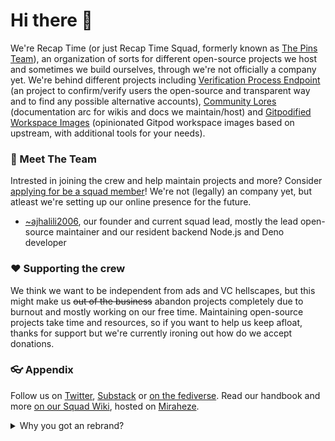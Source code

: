 # Hi there 👋

We're Recap Time (or just Recap Time Squad, formerly known as [The Pins Team](https://github.com/MadeByThePinsHub)), an organization of sorts for
different open-source projects we host and sometimes we build ourselves, through we're not officially a company yet. We're behind different projects
including [Verification Process Endpoint](https://gitlab.com/RecapTime/verify) (an project to confirm/verify users the open-source and transparent way and to find any possible alternative accounts), [Community Lores](https://gitlab.com/community-lores) (documentation arc for wikis and docs we maintain/host) and [Gitpodified Workspace Images](https://gitlab.com/gitpodify/gitpodified-workspace-images) (opinionated Gitpod workspace images based on upstream, with additional tools for your needs).

### 👥 Meet The Team

Intrested in joining the crew and help maintain projects and more? Consider [applying for be a squad member](https://go.recaptime.eu.org/join-crew)!
We're not (legally) an company yet, but atleast we're setting up our online presence for the future.

* [~ajhalili2006](https://github.com/ajhalili2006), our founder and current squad lead, mostly the lead open-source maintainer and our
resident backend Node.js and Deno developer

### ♥ Supporting the crew

We think we want to be independent from ads and VC hellscapes, but this might make us ~~out of the business~~ abandon projects completely
due to burnout and mostly working on our free time. Maintaining open-source projects take time and resources, so if you want to help us keep afloat,
thanks for support but we're currently ironing out how do we accept donations.

### 👓 Appendix

Follow us on [Twitter](https://twitter.com/RecapTime), [Substack](https://recaptime.substack.com) or [on the fediverse](https://mastodon.online/@RecapTime).
Read our handbook and more [on our Squad Wiki](https://wiki.recaptime.eu.org), hosted on [Miraheze](https://miraheze.org).

<details>
  <summary>Why you got an rebrand?</summary>
  
  We rebranded from The Pins Team to Recap Time Squad not only because our old domain, `madebythepins.tk`, got hijacked with domain parking with ad cringe. Second, we'll go on full gear
  on the development on that fediverse superapp soon.
</details>
